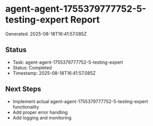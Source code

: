 # agent-agent-1755379777752-5-testing-expert Report

Generated: 2025-08-18T16:41:57.085Z

## Status
- Task: agent-agent-1755379777752-5-testing-expert
- Status: Completed
- Timestamp: 2025-08-18T16:41:57.085Z

## Next Steps
- Implement actual agent-agent-1755379777752-5-testing-expert functionality
- Add proper error handling
- Add logging and monitoring
